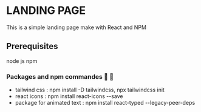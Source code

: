 # LANDING PAGE
This is a simple landing page make with React and NPM

## Prerequisites
node js
npm

### Packages and npm commandes :rocket: :rocket:
* tailwind css : npm install -D tailwindcss, npx tailwindcss init
* react icons : npm install react-icons --save
* package for animated text : npm install react-typed --legacy-peer-deps

